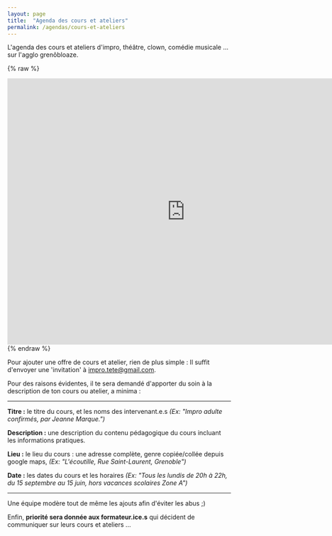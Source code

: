 ```yaml
---
layout: page
title:  "Agenda des cours et ateliers"
permalink: /agendas/cours-et-ateliers
---
```


L'agenda des cours et ateliers d'impro, théâtre, clown, comédie musicale ... sur l'agglo grenôbloaze.

{% raw %}
<iframe src="https://calendar.google.com/calendar/embed?src=5402a73ce03af7b082b4b96651a5d576c39a31491b6aa8623a29298b820c38d0%40group.calendar.google.com&ctz=Europe%2FParis" style="border: 0" width="800" height="600" frameborder="0" scrolling="no"></iframe>
{% endraw %}

Pour ajouter une offre de cours et atelier, rien de plus simple :
Il suffit d'envoyer une 'invitation' à <a href='mailto:impro.tete@gmail.com'>impro.tete@gmail.com</a>.

Pour des raisons évidentes, il te sera demandé d'apporter du soin à la description de ton cours ou atelier, a minima :

---

**Titre :** le titre du cours, et les noms des intervenant.e.s _(Ex: "Impro adulte confirmés, par Jeanne Marque.")_

**Description :** une description du contenu pédagogique du cours incluant les informations pratiques.

**Lieu :** le lieu du cours : une adresse complète, genre copiée/collée depuis google maps, _(Ex: "L'écoutille, Rue Saint-Laurent, Grenoble")_

**Date :** les dates du cours et les horaires _(Ex: "Tous les lundis de 20h à 22h, du 15 septembre au 15 juin, hors vacances scolaires Zone A")_

---

Une équipe modère tout de même les ajouts afin d'éviter les abus ;)

Enfin, **priorité sera donnée aux formateur.ice.s** qui décident de communiquer sur leurs cours et ateliers ...

